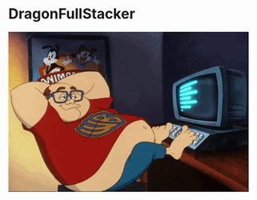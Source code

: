 # DragonFullStacker

<!--
**DragonFullStacker/DragonFullStacker** is a ✨ _special_ ✨ repository because its `README.md` (this file) appears on your GitHub profile.

Here are some ideas to get you started:

- 🔭 I’m currently working on ...
- 🌱 I’m currently learning ...
- 👯 I’m looking to collaborate on ...
- 🤔 I’m looking for help with ...
- 💬 Ask me about ...
- 📫 How to reach me: ...
- 😄 Pronouns: ...
- ⚡ Fun fact: ...
-->

<img src="./images/1.gif">
<!--
### Hi I am a professional Full stack developer with experience of 5 years.

## Why Work With Me?

- Clean and Performant code
- Constant communication
- Great UI/UX Design
- Satisfied result in very short time.
- Exhaustive credit and responsibility about project.
- Rich experience for different job position
- Unique design sensations and creative ideas

## What can I help you with

- Design a beautiful website for your business that converts.
- Build a website/application for you that works on both mobile and desktop.
- Create automation scripts/systems for you in python/node/rust.

## Rate

- Fixed prices depending on the project scope.
- **30-70 USD / hour** depending on the project's scope.

## Skills:

### Front-end development

- HTML, CSS, Scss, Bootstrap, TailwindCss
- JQuery, Javascript/Typescript
  -Javascript Library or Framework (React, Angular, Vue.js, Next)
- UI/UX, Responsive Design, Web Design

### Back-end development

- Server-side language (Node.js, PHP, C# or Python)
- Web frameworks (Express.js, Laravel or Django)
- Relational and NoSQL databases (MySQL, MongoDB)
- API design, development and integration (RESTful APIs)
- DevOps (Google Cloud, AWS, Nginx, etc.)
- CMS (Wordpress, Joomla)

## About me

My strength is the flexibility to handle any changes or problems.
I have experience in a variety of projects so far.
Because of this, I am accustomed to responding to frequent requirements and schedule changes.
I can analyze situations objectively and modify project plans to meet deadlines.
In my current position, I have worked with many different kinds of bosses.
Therefore, I am confident that I can thrive no matter what kind of management style my boss employs.
However, I believe I can maximize my ability when I work with a boss that focuses on timely deadlines and help business grow.

I will work as full time (40~50 hours per a week) in any time zone of my employers.
If you are interested in me, please just ping me in any time.
Thanks for your interesting and reading. I hope we will see as soon.
Best Regards
-->
